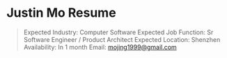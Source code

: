 # Justin Mo Resume

> Expected Industry:  Computer Software
> Expected Job Function:  Sr Software Engineer / Product Architect
> Expected Location: Shenzhen
> Availability: In 1 month
> Email:  mojing1999@gmail.com


